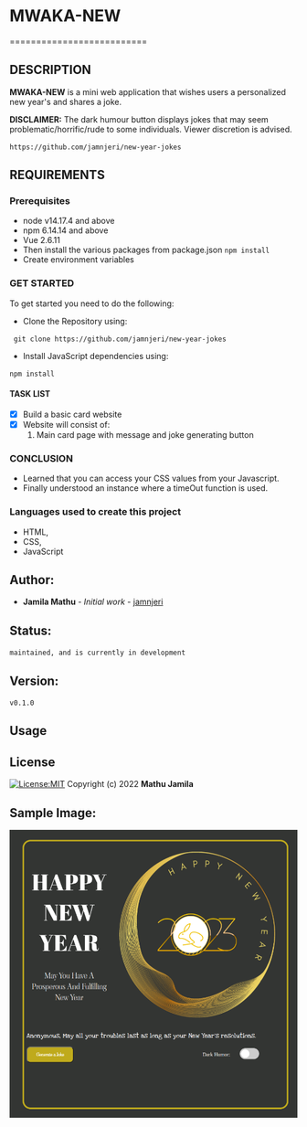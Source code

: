 # MWAKA-NEW
==========================

## DESCRIPTION
**MWAKA-NEW** is a mini web application that wishes users a personalized new year's and shares a joke.

**DISCLAIMER:**  The dark humour button displays jokes that may seem problematic/horrific/rude to some individuals. Viewer discretion is advised. 

```
https://github.com/jamnjeri/new-year-jokes
```

## REQUIREMENTS
### Prerequisites
* node v14.17.4 and above
* npm 6.14.14 and above
* Vue 2.6.11
* Then install the various packages from package.json `npm install`
* Create environment variables

### GET STARTED
To get started you need to do the following:
* Clone the Repository using: 
```
 git clone https://github.com/jamnjeri/new-year-jokes
```
* Install JavaScript dependencies using: 
```
npm install
```



#### TASK LIST
- [X] Build a basic card website
- [X] Website will consist of:
    1. Main card page with message and joke generating button

### CONCLUSION
* Learned that you can access your CSS values from your Javascript.
* Finally understood an instance where a timeOut function is used.

### Languages used to create this project
* HTML,
* CSS,
* JavaScript



## Author:
   * **Jamila Mathu** - *Initial work* - [jamnjeri](<https://github.com/jamnjeri>)
## Status:
    maintained, and is currently in development
## Version:
    v0.1.0
## Usage

## License

[![License:MIT](https://img.shields.io/badge/License-MIT-yellow.svg)](https://opensource.org/licenses/MIT)
Copyright (c) 2022 **Mathu Jamila**


## Sample Image:
![Application Layout](sample-image.png)
